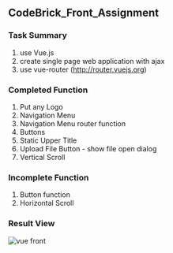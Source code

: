 ## CodeBrick_Front_Assignment

### Task Summary

1. use Vue.js
2. create single page web application with ajax
3. use vue-router (http://router.vuejs.org)

### Completed Function

1. Put any Logo
2. Navigation Menu
3. Navigation Menu router function
4. Buttons
5. Static Upper Title
6. Upload File Button - show file open dialog
7. Vertical Scroll

### Incomplete Function

1. Button function
2. Horizontal Scroll

### Result View
![vue front](https://user-images.githubusercontent.com/25405849/74031765-b1619900-49f5-11ea-839b-3852ebf9b703.PNG)
